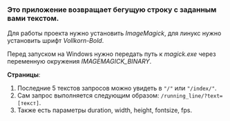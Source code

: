 ### Это приложение возвращает бегущую строку с заданным вами текстом.

Для работы проекта нужно установить *ImageMagick*, для линукс нужно установить шрифт *Vollkorn-Bold*.


Перед запуском на Windows нужно передать путь к *magick.exe* через переменную окружения *IMAGEMAGICK_BINARY*.

**Страницы**:
1. Последние 5 текстов запросов можно увидеть в `"/"` или `"/index/"`.
2. Сам запрос выполняется следующим образом: `/running_line/?text=[текст]`.
3. Также есть параметры duration, width, height, fontsize, fps.
